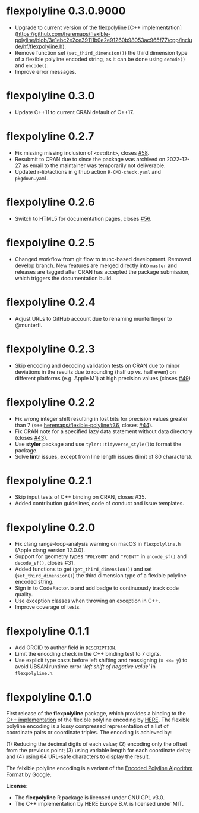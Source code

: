 # flexpolyline 0.3.0.9000

- Upgrade to current version of the flexpolyline [C++ implementation] (https://github.com/heremaps/flexible-polyline/blob/3e1ebc2e2ce39111b0e2e91260b98053ac965f77/cpp/include/hf/flexpolyline.h).
- Remove function set (`set_third_dimension()`) the third dimension type of a flexible polyline encoded string, as it can be done using `decode()` and `encode()`.
- Improve error messages.

# flexpolyline 0.3.0

- Update C++11 to current CRAN default of C++17.

# flexpolyline 0.2.7

- Fix missing missing inclusion of `<cstdint>`, closes [#58](https://github.com/munterfi/flexpolyline/issues/58).
- Resubmit to CRAN due to since the package was archived on 2022-12-27 as email to the maintainer was temporarily not deliverable.
- Updated r-lib/actions in github action `R-CMD-check.yaml` and `pkgdown.yaml`.

# flexpolyline 0.2.6

- Switch to HTML5 for documentation pages, closes [#56](https://github.com/munterfi/flexpolyline/issues/56).

# flexpolyline 0.2.5

- Changed workflow from git flow to trunc-based development. Removed develop branch. New features are merged directly into `master` and releases are tagged after CRAN has accepted the package submission, which triggers the documentation build.

# flexpolyline 0.2.4

- Adjust URLs to GitHub account due to renaming munterfinger to @munterfi.

# flexpolyline 0.2.3

- Skip encoding and decoding validation tests on CRAN due to minor deviations in the results due to rounding (half up vs. half even) on different platforms (e.g. Apple M1) at high precision values (closes [#49](https://github.com/munterfi/flexpolyline/issues/49))

# flexpolyline 0.2.2

- Fix wrong integer shift resulting in lost bits for precision values greater than 7 (see [heremaps/flexible-polyline#36](https://github.com/heremaps/flexible-polyline/issues/36), closes [#44](https://github.com/munterfi/flexpolyline/issues/44)).
- Fix CRAN note for a specified lazy data statement without data directory (closes [#43](https://github.com/munterfi/flexpolyline/issues/43)).
- Use **styler** package and use `tyler::tidyverse_style()`to format the package.
- Solve **lintr** issues, except from line length issues (limit of 80 characters).

# flexpolyline 0.2.1

- Skip input tests of C++ binding on CRAN, closes #35.
- Added contribution guidelines, code of conduct and issue templates.

# flexpolyline 0.2.0

- Fix clang range-loop-analysis warning on macOS in `flexpolyline.h` (Apple clang version 12.0.0).
- Support for geometry types `"POLYGON"` and `"POINT"` in `encode_sf()` and `decode_sf()`, closes #31.
- Added functions to get (`get_third_dimension()`) and set (`set_third_dimension()`) the third dimension type of a flexible polyline encoded string.
- Sign in to CodeFactor.io and add badge to continuously track code quality.
- Use exception classes when throwing an exception in C++.
- Improve coverage of tests.

# flexpolyline 0.1.1

- Add ORCID to author field in `DESCRIPTION`.
- Limit the encoding check in the C++ binding test to 7 digits.
- Use explicit type casts before left shifting and reassigning (`x <<= y`) to avoid UBSAN runtime error _'left shift of negative value'_ in `flexpolyline.h`.

# flexpolyline 0.1.0

First release of the **flexpolyline** package, which provides a binding to the
[C++ implementation](https://github.com/heremaps/flexible-polyline/tree/master/cpp) of the
flexible polyline encoding by [HERE](https://github.com/heremaps/flexible-polyline).
The flexible polyline encoding is a lossy compressed representation of a list of
coordinate pairs or coordinate triples. The encoding is achieved by:

(1) Reducing the decimal digits of each value;
(2) encoding only the offset from the previous point;
(3) using variable length for each coordinate delta; and
(4) using 64 URL-safe characters to display the result.

The felxible polyline encoding is a variant of the [Encoded Polyline Algorithm Format](https://developers.google.com/maps/documentation/utilities/polylinealgorithm) by Google.

**License:**

- The **flexpolyline** R package is licensed under GNU GPL v3.0.
- The C++ implementation by HERE Europe B.V. is licensed under MIT.
